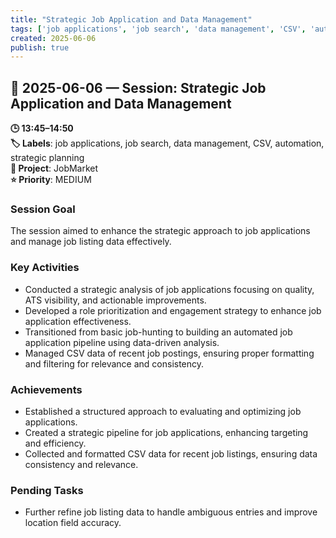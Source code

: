 ```yaml
---
title: "Strategic Job Application and Data Management"
tags: ['job applications', 'job search', 'data management', 'CSV', 'automation', 'strategic planning']
created: 2025-06-06
publish: true
---
```


## 📅 2025-06-06 — Session: Strategic Job Application and Data Management

**🕒 13:45–14:50**  
**🏷️ Labels**: job applications, job search, data management, CSV, automation, strategic planning  
**📂 Project**: JobMarket  
**⭐ Priority**: MEDIUM  


### Session Goal
The session aimed to enhance the strategic approach to job applications and manage job listing data effectively.

### Key Activities
- Conducted a strategic analysis of job applications focusing on quality, ATS visibility, and actionable improvements.
- Developed a role prioritization and engagement strategy to enhance job application effectiveness.
- Transitioned from basic job-hunting to building an automated job application pipeline using data-driven analysis.
- Managed CSV data of recent job postings, ensuring proper formatting and filtering for relevance and consistency.

### Achievements
- Established a structured approach to evaluating and optimizing job applications.
- Created a strategic pipeline for job applications, enhancing targeting and efficiency.
- Collected and formatted CSV data for recent job listings, ensuring data consistency and relevance.

### Pending Tasks
- Further refine job listing data to handle ambiguous entries and improve location field accuracy.
